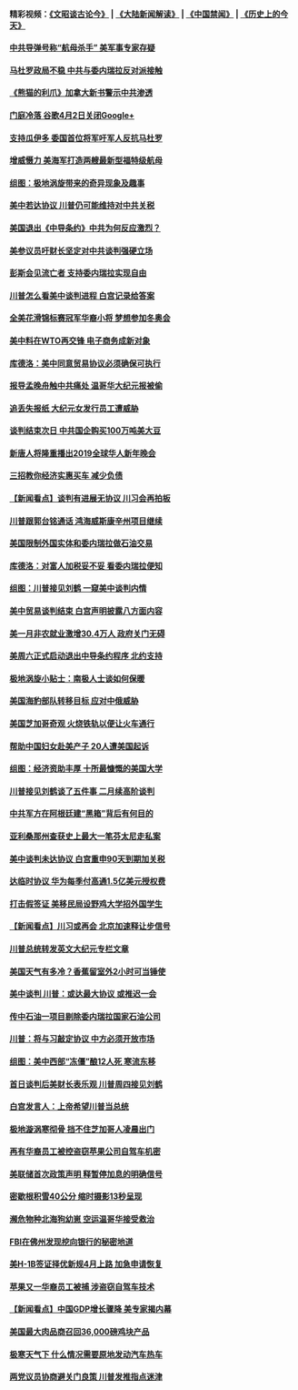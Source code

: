 #### 精彩视频：[《文昭谈古论今》](https://github.com/gfw-breaker/wenzhao) | [《大陆新闻解读》](https://github.com/gfw-breaker/ntdtv-comedy) | [《中国禁闻》](https://github.com/gfw-breaker/ntdtv-news) | [《历史上的今天》](https://github.com/gfw-breaker/today-in-history) 

#### [中共导弹号称“航母杀手” 美军事专家存疑](../pages/nsc412/n11021488.md?t=02030930) 

#### [马杜罗政局不稳 中共与委内瑞拉反对派接触](../pages/nsc412/n11020719.md?t=02030930) 

#### [《熊猫的利爪》加拿大新书警示中共渗透](../pages/nsc412/n11020739.md?t=02030930) 

#### [门庭冷落 谷歌4月2日关闭Google+](../pages/nsc412/n11020806.md?t=02030930) 

#### [支持瓜伊多 委国首位将军吁军人反抗马杜罗](../pages/nsc412/n11020776.md?t=02030930) 

#### [增威慑力 美海军打造两艘最新型福特级航母](../pages/nsc412/n11020744.md?t=02030930) 

#### [组图：极地涡旋带来的奇异现象及趣事](../pages/nsc412/n11020731.md?t=02030930) 

#### [美中若达协议 川普仍可能维持对中共关税](../pages/nsc412/n11020625.md?t=02030930) 

#### [美国退出《中导条约》中共为何反应激烈？](../pages/nsc412/n11020569.md?t=02030930) 

#### [美参议员吁财长坚定对中共谈判强硬立场](../pages/nsc412/n11020440.md?t=02030930) 

#### [彭斯会见流亡者 支持委内瑞拉实现自由](../pages/nsc412/n11020031.md?t=02030930) 

#### [川普怎么看美中谈判进程 白宫记录给答案](../pages/nsc412/n11019682.md?t=02030930) 

#### [全美花滑锦标赛冠军华裔小将  梦想参加冬奥会](../pages/nsc412/n11019761.md?t=02030930) 

#### [美中料在WTO再交锋 电子商务成新对象](../pages/nsc412/n11018959.md?t=02030930) 

#### [库德洛：美中同意贸易协议必须确保可执行](../pages/nsc412/n11019036.md?t=02030930) 

#### [报导孟晚舟触中共痛处 温哥华大纪元报被偷](../pages/nsc412/n11019232.md?t=02030930) 

#### [追丢失报纸 大纪元女发行员工遭威胁](../pages/nsc412/n11019384.md?t=02030930) 

#### [谈判结束次日 中共国企购买100万吨美大豆](../pages/nsc412/n11019167.md?t=02030930) 

#### [新唐人将隆重播出2019全球华人新年晚会](../pages/nsc412/n11016043.md?t=02030930) 

#### [三招教你经济实惠买车 减少负债](../pages/nsc412/n11018732.md?t=02030930) 

#### [【新闻看点】谈判有进展无协议 川习会再拍板](../pages/nsc412/n11018718.md?t=02030930) 

#### [川普跟郭台铭通话 鸿海威斯康辛州项目继续](../pages/nsc412/n11018841.md?t=02030930) 

#### [美国限制外国实体和委内瑞拉做石油交易](../pages/nsc412/n11018353.md?t=02030930) 

#### [库德洛：对富人加税妥不妥 看委内瑞拉便知](../pages/nsc412/n11018735.md?t=02030930) 

#### [组图：川普接见刘鹤 一窥美中谈判内情](../pages/nsc412/n11018301.md?t=02030930) 

#### [美中贸易谈判结束 白宫声明披露八方面内容](../pages/nsc412/n11018681.md?t=02030930) 

#### [美一月非农就业激增30.4万人 政府关门无碍](../pages/nsc412/n11018450.md?t=02030930) 

#### [美周六正式启动退出中导条约程序 北约支持](../pages/nsc412/n11018405.md?t=02030930) 

#### [极地涡旋小贴士：南极人士谈如何保暖](../pages/nsc412/n11017984.md?t=02030930) 

#### [美国海豹部队转移目标 应对中俄威胁](../pages/nsc412/n11017801.md?t=02030930) 

#### [美国芝加哥奇观 火烧铁轨以便让火车通行](../pages/nsc412/n11017196.md?t=02030930) 

#### [帮助中国妇女赴美产子 20人遭美国起诉](../pages/nsc412/n11017068.md?t=02030930) 

#### [组图：经济资助丰厚 十所最慷慨的美国大学](../pages/nsc412/n11016519.md?t=02030930) 

#### [川普接见刘鹤谈了五件事 二月续高阶谈判](../pages/nsc412/n11016767.md?t=02030930) 

#### [中共军方在阿根廷建“黑箱”背后有何目的](../pages/nsc412/n11016689.md?t=02030930) 

#### [亚利桑那州查获史上最大一笔芬太尼走私案](../pages/nsc412/n11016442.md?t=02030930) 

#### [美中谈判未达协议 白宫重申90天到期加关税](../pages/nsc412/n11016604.md?t=02030930) 

#### [达临时协议 华为每季付高通1.5亿美元授权费](../pages/nsc412/n11016503.md?t=02030930) 

#### [打击假签证 美移民局设野鸡大学招外国学生](../pages/nsc412/n11016378.md?t=02030930) 

#### [【新闻看点】川习或再会 北京加速释让步信号](../pages/nsc412/n11016108.md?t=02030930) 

#### [川普总统转发英文大纪元专栏文章](../pages/nsc412/n11016258.md?t=02030930) 

#### [美国天气有多冷？香蕉留室外2小时可当锤使](../pages/nsc412/n11016264.md?t=02030930) 

#### [美中谈判 川普：或达最大协议 或推迟一会](../pages/nsc412/n11016270.md?t=02030930) 

#### [传中石油一项目剔除委内瑞拉国家石油公司](../pages/nsc412/n11015982.md?t=02030930) 

#### [川普：将与习敲定协议 中方必须开放市场](../pages/nsc412/n11015814.md?t=02030930) 

#### [组图：美中西部“冻僵”酿12人死 寒流东移](../pages/nsc412/n11015675.md?t=02030930) 

#### [首日谈判后美财长表乐观 川普周四接见刘鹤](../pages/nsc412/n11015436.md?t=02030930) 

#### [白宫发言人：上帝希望川普当总统](../pages/nsc412/n11015016.md?t=02030930) 

#### [极地漩涡寒彻骨 挡不住芝加哥人凌晨出门](../pages/nsc412/n11014521.md?t=02030930) 

#### [再有华裔员工被控盗窃苹果公司自驾车机密](../pages/nsc412/n11014629.md?t=02030930) 

#### [美联储首次政策声明 释暂停加息的明确信号](../pages/nsc412/n11013829.md?t=02030930) 

#### [密歇根积雪40公分 缩时摄影13秒呈现](../pages/nsc412/n11014064.md?t=02030930) 

#### [濒危物种北海狗幼崽 空运温哥华接受救治](../pages/nsc412/n11014164.md?t=02030930) 

#### [FBI在佛州发现挖向银行的秘密地道](../pages/nsc412/n11013871.md?t=02030930) 

#### [美H-1B签证择优新规4月上路 加急申请恢复](../pages/nsc412/n11013875.md?t=02030930) 

#### [苹果又一华裔员工被捕 涉盗窃自驾车技术](../pages/nsc412/n11013848.md?t=02030930) 

#### [【新闻看点】中国GDP增长骤降 美专家揭内幕](../pages/nsc412/n11013286.md?t=02030930) 

#### [美国最大肉品商召回36,000磅鸡块产品](../pages/nsc412/n11013738.md?t=02030930) 

#### [极寒天气下 什么情况需要原地发动汽车热车](../pages/nsc412/n11013707.md?t=02030930) 

#### [两党议员协商避关门良策 川普发推指点迷津](../pages/nsc412/n11013570.md?t=02030930) 

